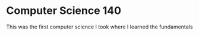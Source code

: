 # Computer Science 140 

This was the first computer science I took where I learned the fundamentals
